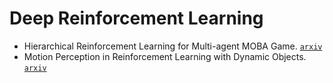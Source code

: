 # Deep Reinforcement Learning

- Hierarchical Reinforcement Learning for Multi-agent MOBA Game. [`arxiv`](https://arxiv.org/abs/1901.08004)
- Motion Perception in Reinforcement Learning with Dynamic Objects. [`arxiv`](https://arxiv.org/abs/1901.03162)
